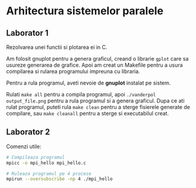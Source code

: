 # Arhitectura sistemelor paralele

## Laborator 1

Rezolvarea unei functii si plotarea ei in C.

Am folosit gnuplot pentru a genera graficul, creand o librarie `gplot` care sa usureze generarea de grafice.
Apoi am creat un Makefile pentru a usura compilarea si rularea programului impreuna cu libraria.

Pentru a rula programul, aveti nevoie de **gnuplot** instalat pe sistem.

Rulati `make all` pentru a compila programul, apoi `./vanderpol output_file.png` pentru a rula programul si a genera graficul.
Dupa ce ati rulat programul, puteti rula `make clean` pentru a sterge fisierele generate de compilare, sau `make cleanall` pentru a sterge si executabilul creat.

## Laborator 2

Comenzi utile:

```bash
# Compileaza programul
mpicc -o mpi_hello mpi_hello.c

# Ruleaza programul pe 4 procese
mpirun --oversubscribe -np 4 ./mpi_hello
```